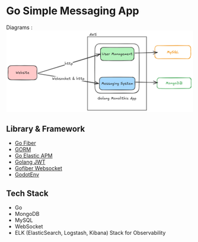 # Go Simple Messaging App

Diagrams :
![High Level Diagrams](images/high-level-diagram-go-simple-messaging.png)

## Library & Framework
- [Go Fiber](https://gofiber.io/)
- [GORM](https://gorm.io/)
- [Go Elastic APM](https://pkg.go.dev/go.elastic.co/apm/v2)
- [Golang JWT](https://github.com/golang-jwt/jwt/v5)
- [Gofiber Websocket](https://github.com/gofiber/contrib/websocket)
- [GodotEnv](https://github.com/joho/godotenv)

## Tech Stack
- Go
- MongoDB
- MySQL
- WebSocket
- ELK (ElasticSearch, Logstash, Kibana) Stack for Observability
